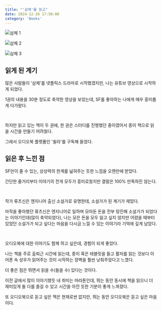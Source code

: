 ```yaml
---
title: "'삼체'를 읽고"
date: 2024-12-26 17:50:00
category: 'Books'
---
```


![삼체 1](https://github.com/user-attachments/assets/ba76c0d8-3426-4c45-8adc-320566009383)

![삼체 2](https://github.com/user-attachments/assets/20261440-6ac3-48c5-b801-cdd4bb6a4b96)

![삼체 3](https://github.com/user-attachments/assets/1214e327-7c9a-4493-9b82-640244024001)

## 읽게 된 계기

많은 사람들이 '삼체'를 넷플릭스 드라마로 시작했겠지만, 나는 유튜브 영상으로 시작하게 되었다.

1권의 내용을 30분 정도로 축약한 영상을 보았는데, SF를 좋아하는 나에게 매우 흥미롭게 다가왔다.

<br />

하지만 읽고 있는 책이 두 권에, 한 권은 스터디를 진행했던 중이였어서 종이 책으로 읽을 시간을 만들기 어려웠다.

그래서 오디오북 플랫폼인 '윌라'를 구독해 들었다.

## 읽은 후 느낀 점

SF만이 줄 수 있는, 상상력의 한계를 넓혀주는 듯한 느낌을 오랜만에 받았다.

간단한 줄거리부터 이야기의 전개 모두가 흥미로웠지만 결말은 100% 만족하진 않는다.

<br />

작가 류츠신은 엔지니어 출신 소설가로 유명한데, 소설가가 된 계기가 재밌다.

마작을 좋아했던 류츠신은 엔지니어로 일하며 모아둔 돈을 전부 탕진해 소설가가 되었다는 이야기인데(많이 축약되었다), 나는 모은 돈을 모두 잃고 싶지 않지만 어렸을 때부터 있었던 소설가가 되고 싶다는 마음을 다시금 느낄 수 있는 이야기라 기억에 깊게 남았다.

<br />

오디오북에 대한 이야기도 함께 하고 싶은데, 경험이 되게 좋았다.

나는 책을 주로 출퇴근 시간에 읽는데, 종이 혹은 태블릿을 들고 활자를 읽는 것보다 이어폰 속 성우가 읽어주는 것이 시작하는 장벽을 훨씬 낮춰주었다고 느꼈다.

더 좋은 점은 뛰면서 읽을 수(들을 수) 있다는 것이다.

이전 글에서 많이 이야기했듯 내 취미는 마라톤인데, 뛰는 동안 동시에 책을 읽으니 더 재미있게 둘 다를 즐길 수 있고 시간을 아낀 듯한 기분이 좋게 느껴졌다.

또 오디오북으로 듣고 싶은 책은 현재로썬 없지만, 뛰는 동안 오디오북은 듣고 싶은 마음이다.
